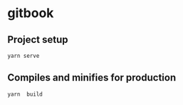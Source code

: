 # gitbook

## Project setup

```
yarn serve
```

## Compiles and minifies for production

```
yarn  build
```
